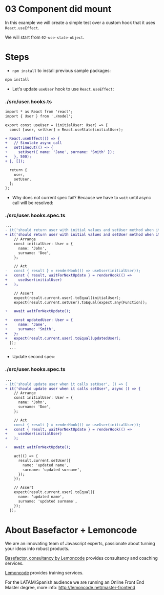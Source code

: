 # 03 Component did mount

In this example we will create a simple test over a custom hook that it uses `React.useEffect`.

We will start from `02-use-state-object`.

# Steps

- `npm install` to install previous sample packages:

```bash
npm install
```

- Let's update `useUser` hook to use `React.useEffect`:

### ./src/user.hooks.ts

```diff
import * as React from 'react';
import { User } from './model';

export const useUser = (initialUser: User) => {
  const [user, setUser] = React.useState(initialUser);

+ React.useEffect(() => {
+   // Simulate async call
+   setTimeout(() => {
+     setUser({ name: 'Jane', surname: 'Smith' });
+   }, 500);
+ }, []);

  return {
    user,
    setUser,
  };
};

```

- Why does not current spec fail? Because we have to `wait` until async call will be resolved:

### ./src/user.hooks.spec.ts

```diff
...
- it('should return user with initial values and setUser method when it calls it', () => {
+ it('should return user with initial values and setUser method when it calls it', async () => {
    // Arrange
    const initialUser: User = {
      name: 'John',
      surname: 'Doe',
    };

    // Act
-   const { result } = renderHook(() => useUser(initialUser));
+   const { result, waitForNextUpdate } = renderHook(() =>
+     useUser(initialUser)
+   );

    // Assert
    expect(result.current.user).toEqual(initialUser);
    expect(result.current.setUser).toEqual(expect.any(Function));

+   await waitForNextUpdate();

+   const updatedUser: User = {
+     name: 'Jane',
+     surname: 'Smith',
+   };
+   expect(result.current.user).toEqual(updatedUser);
  });
  ...

```

- Update second spec:

### ./src/user.hooks.spec.ts

```diff
...
- it('should update user when it calls setUser', () => {
+ it('should update user when it calls setUser', async () => {
    // Arrange
    const initialUser: User = {
      name: 'John',
      surname: 'Doe',
    };

    // Act
-   const { result } = renderHook(() => useUser(initialUser));
+   const { result, waitForNextUpdate } = renderHook(() =>
+     useUser(initialUser)
+   );

+   await waitForNextUpdate();

    act(() => {
      result.current.setUser({
        name: 'updated name',
        surname: 'updated surname',
      });
    });

    // Assert
    expect(result.current.user).toEqual({
      name: 'updated name',
      surname: 'updated surname',
    });
  });
```

# About Basefactor + Lemoncode

We are an innovating team of Javascript experts, passionate about turning your ideas into robust products.

[Basefactor, consultancy by Lemoncode](http://www.basefactor.com) provides consultancy and coaching services.

[Lemoncode](http://lemoncode.net/services/en/#en-home) provides training services.

For the LATAM/Spanish audience we are running an Online Front End Master degree, more info: http://lemoncode.net/master-frontend
